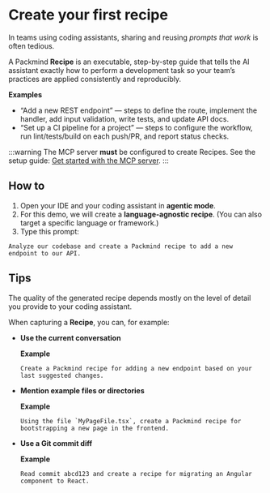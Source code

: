 # Create your first recipe

In teams using coding assistants, sharing and reusing _prompts that work_ is often tedious.

A Packmind **Recipe** is an executable, step-by-step guide that tells the AI assistant exactly how to perform a development task so your team’s practices are applied consistently and reproducibly.

**Examples**

- “Add a new REST endpoint” — steps to define the route, implement the handler, add input validation, write tests, and update API docs.
- “Set up a CI pipeline for a project” — steps to configure the workflow, run lint/tests/build on each push/PR, and report status checks.

:::warning
The MCP server **must** be configured to create Recipes.
See the setup guide: [Get started with the MCP server](./gs-mcp-server-setup.md).
:::

## How to

1. Open your IDE and your coding assistant in **agentic mode**.
2. For this demo, we will create a **language-agnostic recipe**. (You can also target a specific language or framework.)
3. Type this prompt:

```text
Analyze our codebase and create a Packmind recipe to add a new endpoint to our API.
```

## Tips

The quality of the generated recipe depends mostly on the level of detail you provide to your coding assistant.

When capturing a **Recipe**, you can, for example:

- **Use the current conversation**

  **Example**

  ```text
  Create a Packmind recipe for adding a new endpoint based on your last suggested changes.
  ```

- **Mention example files or directories**

  **Example**

  ```text
  Using the file `MyPageFile.tsx`, create a Packmind recipe for bootstrapping a new page in the frontend.
  ```

- **Use a Git commit diff**

  **Example**

  ```text
  Read commit abcd123 and create a recipe for migrating an Angular component to React.
  ```
